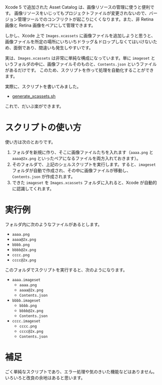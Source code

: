 <!--
title:   Asset Catalog への画像リソース追加をシェルスクリプトで楽に行う
tags:    Xcode=5,iOS
id:      c0c0559b6d66aa8e3bff
private: false
-->
Xcode 5 で追加された Asset Catalog は、画像リソースの管理に使うと便利です。
画像リソースをいじってもプロジェクトファイルが変更されないので、バージョン管理ツールでのコンフリクトが起こりにくくなります。また、非 Retina 画像と Retina 画像をペアにして管理できます。

しかし、Xcode 上で `Images.xcassets` に画像ファイルを追加しようと思うと、画像ファイルを所定の場所にいちいちドラッグ＆ドロップしなくてはいけないため、面倒であり、間違いも発生しやすいです。

実は、`Images.xcassets` は非常に単純な構成になっています。単に `imageset` というフォルダの中に、画像ファイルそのものと、`Contents.json` というファイルがあるだけです。
このため、スクリプトを作って処理を自動化することができます。

実際に、スクリプトを書いてみました。

* [generate_xcassets.sh](https://gist.github.com/usami-k/7784440)

これで、だいぶ楽ができます。

# スクリプトの使い方

使い方は次のとおりです。

1. フォルダを新規に作り、そこに画像ファイルたちを入れます（`aaaa.png` と `aaaa@2x.png` といったペアになるファイルを両方入れておきます）。
2. そのフォルダで、上記のシェルスクリプトを実行します。すると、`imageset` フォルダが自動で作成され、その中に画像ファイルが移動し、`Contents.json` が作成されます。
3. できた `imageset` を `Images.xcassets` フォルダに入れると、Xcode が自動的に認識してくれます。

# 実行例

フォルダ内に次のようなファイルがあるとします。

* `aaaa.png`
* `aaaa@2x.png`
* `bbbb.png`
* `bbbb@2x.png`
* `cccc.png`
* `cccc@2x.png`

このフォルダでスクリプトを実行すると、次のようになります。

* `aaaa.imageset`
	* `aaaa.png`
	* `aaaa@2x.png`
	* `Contents.json`
* `bbbb.imageset`
	* `bbbb.png`
	* `bbbb@2x.png`
	* `Contents.json`
* `cccc.imageset`
	* `cccc.png`
	* `cccc@2x.png`
	* `Contents.json`

# 補足

ごく単純なスクリプトであり、エラー処理や気のきいた機能などはありません。いろいろと改良の余地はあると思います。